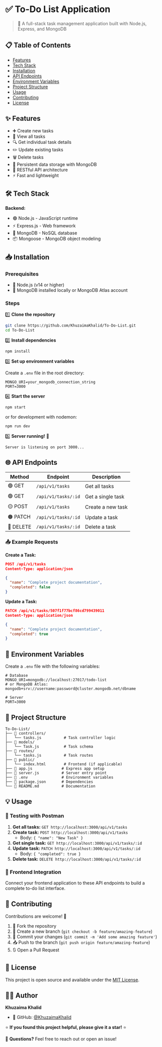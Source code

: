 # ✅ To-Do List Application

> 📝 A full-stack task management application built with Node.js, Express, and MongoDB


## 📋 Table of Contents
- [Features](#-features)
- [Tech Stack](#-tech-stack)
- [Installation](#-installation)
- [API Endpoints](#-api-endpoints)
- [Environment Variables](#-environment-variables)
- [Project Structure](#-project-structure)
- [Usage](#-usage)
- [Contributing](#-contributing)
- [License](#-license)

## ✨ Features

- ➕ Create new tasks
- 📖 View all tasks
- 🔍 Get individual task details
- ✏️ Update existing tasks
- 🗑️ Delete tasks
- 💾 Persistent data storage with MongoDB
- 🚀 RESTful API architecture
- ⚡ Fast and lightweight

## 🛠️ Tech Stack

**Backend:**
- 🟢 Node.js - JavaScript runtime
- ⚡ Express.js - Web framework
- 🍃 MongoDB - NoSQL database
- 📦 Mongoose - MongoDB object modeling

## 📥 Installation

### Prerequisites
- 📌 Node.js (v14 or higher)
- 🍃 MongoDB installed locally or MongoDB Atlas account

### Steps

1️⃣ **Clone the repository**
```bash
git clone https://github.com/KhuzaimaKhalid/To-Do-List.git
cd To-Do-List
```

2️⃣ **Install dependencies**
```bash
npm install
```

3️⃣ **Set up environment variables**

Create a `.env` file in the root directory:
```env
MONGO_URI=your_mongodb_connection_string
PORT=3000
```

4️⃣ **Start the server**
```bash
npm start
```

or for development with nodemon:
```bash
npm run dev
```

5️⃣ **Server running!** 🎉
```
Server is listening on port 3000...
```

## 🌐 API Endpoints

| Method | Endpoint | Description |
|--------|----------|-------------|
| 🟢 GET | `/api/v1/tasks` | Get all tasks |
| 🟢 GET | `/api/v1/tasks/:id` | Get a single task |
| 🟡 POST | `/api/v1/tasks` | Create a new task |
| 🟠 PATCH | `/api/v1/tasks/:id` | Update a task |
| 🔴 DELETE | `/api/v1/tasks/:id` | Delete a task |

### 📤 Example Requests

**Create a Task:**
```json
POST /api/v1/tasks
Content-Type: application/json

{
  "name": "Complete project documentation",
  "completed": false
}
```

**Update a Task:**
```json
PATCH /api/v1/tasks/507f1f77bcf86cd799439011
Content-Type: application/json

{
  "name": "Complete project documentation",
  "completed": true
}
```

## 🔐 Environment Variables

Create a `.env` file with the following variables:

```env
# Database
MONGO_URI=mongodb://localhost:27017/todo-list
# or MongoDB Atlas: mongodb+srv://username:password@cluster.mongodb.net/dbname

# Server
PORT=3000
```

## 📁 Project Structure

```
To-Do-List/
├── 📂 controllers/
│   └── tasks.js          # Task controller logic
├── 📂 models/
│   └── Task.js           # Task schema
├── 📂 routes/
│   └── tasks.js          # Task routes
├── 📂 public/
│   └── index.html        # Frontend (if applicable)
├── 📄 app.js             # Express app setup
├── 📄 server.js          # Server entry point
├── 📄 .env               # Environment variables
├── 📄 package.json       # Dependencies
└── 📄 README.md          # Documentation
```

## 💡 Usage

### 🧪 Testing with Postman

1. **Get all tasks:** `GET http://localhost:3000/api/v1/tasks`
2. **Create task:** `POST http://localhost:3000/api/v1/tasks`
   - Body: `{ "name": "New Task" }`
3. **Get single task:** `GET http://localhost:3000/api/v1/tasks/:id`
4. **Update task:** `PATCH http://localhost:3000/api/v1/tasks/:id`
   - Body: `{ "completed": true }`
5. **Delete task:** `DELETE http://localhost:3000/api/v1/tasks/:id`

### 🎨 Frontend Integration

Connect your frontend application to these API endpoints to build a complete to-do list interface.

## 🤝 Contributing

Contributions are welcome! 🎉

1. 🍴 Fork the repository
2. 🌿 Create a new branch (`git checkout -b feature/amazing-feature`)
3. 💾 Commit your changes (`git commit -m 'Add some amazing feature'`)
4. 📤 Push to the branch (`git push origin feature/amazing-feature`)
5. 🔃 Open a Pull Request

## 📄 License

This project is open source and available under the [MIT License](LICENSE).

## 👨‍💻 Author

**Khuzaima Khalid**

- 🐙 GitHub: [@KhuzaimaKhalid](https://github.com/KhuzaimaKhalid)

⭐ **If you found this project helpful, please give it a star!** ⭐

📧 **Questions?** Feel free to reach out or open an issue!
